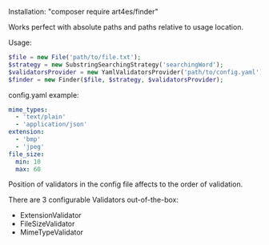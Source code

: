 Installation: "composer require art4es/finder"

Works perfect with absolute paths and paths relative to usage location.  

Usage: 
```php
$file = new File('path/to/file.txt');
$strategy = new SubstringSearchingStrategy('searchingWord');
$validatorsProvider = new YamlValidatorsProvider('path/to/config.yaml'); //if you need validate file
$finder = new Finder($file, $strategy, $validatorsProvider);
```

config.yaml example: 
```yaml
mime_types:
  - 'text/plain'
  - 'application/json'
extension:
  - 'bmp'
  - 'jpeg'
file_size:
  min: 10
  max: 60
```

Position of validators in the config file affects to the order of validation.

There are 3 configurable Validators out-of-the-box:
- ExtensionValidator
- FileSizeValidator
- MimeTypeValidator